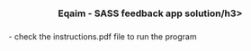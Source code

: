 <h3 align="center">Eqaim - SASS feedback app solution/h3>

<h5 align="start"></h5>
- check the instructions.pdf file to run the program